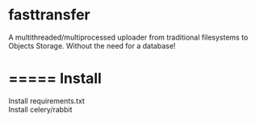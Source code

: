 fasttransfer
============

A multithreaded/multiprocessed uploader from traditional filesystems to Objects Storage. Without the need for a database!

=====
Install
=====
Install requirements.txt  
Install celery/rabbit